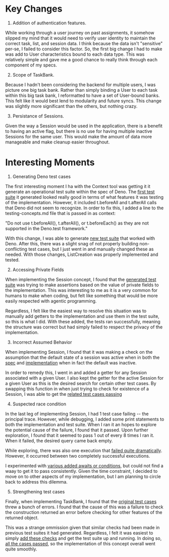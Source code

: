 # Key Changes
1. Addition of authentication features. 

While working through a user journey on past assignments, it somehow slipped my mind that it would need to verify user identity to maintain the correct task, list, and session data. I think because the data isn't "sensitive" per-se, I failed to consider this factor. So, the first big change I had to make was add to User characteristics bound to each data type. This was relatively simple and gave me a good chance to really think through each component of my specs.

2. Scope of TaskBank.

Because I hadn't been considering the backend for multiple users, I was picture one big task bank. Rather than simply binding a User to each task within this big task bank, I reformatted to have a set of User-bound banks. This felt like it would best lend to modularity and future syncs. This change was slightly more significant than the others, but nothing crazy.

3. Persistance of Sessions. 

Given the way a Session would be used in the application, there is a benefit to having an active flag, but there is no use for having multiple inactive Sessions for the same user. This would make the amount of data more manageable and make cleanup easier throughout.

# Interesting Moments
1. Generating Deno test cases

The first interesting moment I ha with the Context tool was getting it it generate an operational test suite within the spec of Deno. The [first test suite](../context/design/concepts/ListCreation/testing.md/steps/response.e42b92bb.md) it generated looked really good in terms of what features it was testing of the implementation. However, it included t.beforeAll and t.afterAll calls that Deno did not seem to recognize. In order to fix this, I added a line to the testing-concepts.md file that is passed in as context:

"Do not use t.beforeAll(), t.afterAll(), or t.beforeEach() as they are not supported in the Deno.test framework."

With this change, I was able to generate [new test suite](../context/design/concepts/ListCreation/testing.md/steps/response.fef07ddb.md) that worked with Deno. After this, there was a slight snag of not properly building non-conflicting test cases, but I just went in and manually changed these as needed. With those changes, ListCreation was properly implemented and tested.

2. Accessing Private Fields

When implementing the Session concept, I found that the [generated test suite](../context/design/concepts/Session/implementation.md/steps/response.0b3372ee.md) was trying to make assertions based on the value of private fields to the implementation. This was interesting to me as it is a very common for humans to make when coding, but felt like something that would be more easily respected with agentic programming. 

Regardless, I felt like the easiest way to resolve this situation was to manually add getters to the implementation and use them in the test suite, so this is what I did. With these added, the tests ran successfully, meaning the structure was correct but had simply failed to respect the privacy of the implementation.

3. Incorrect Assumed Behavior

When implementing Session, I found that it was making a check on the assumption that the default state of a session was active when in both the [spec](/design/concepts/Session/specification.md) and [implementation](../context/design/concepts/Session/implementation.md/steps/response.0cb1a747.md) when in fact the default was inactive. 

In order to remedy this, I went in and added a getter for any Session associated with a given User. I also kept the getter for the active Session for a given User as this is the desired search for certain other test cases. By swapping this function in when just trying to check for existence of a Session, I was able to get the [related test cases passing](../context/design/concepts/Session/testOutput.md/steps/_.de36b013.md)

4. Suspected race condition

In the last leg of implementing Session, I had 1 test case failing -- the principal trace. However, while debugging, I added some print statements to both the implementation and test suite. When I ran it an hopes to explore the potential cause of the failure, I found that it passed. Upon further exploration, I found that it seemed to pass 1 out of every 8 times I ran it. When it failed, the desired query came back empty. 

While exploring, there was also one execution that [failed quite dramatically](../context/design/concepts/Session/testOutput.md/steps/_.2e28b97a.md). However, it occurred between two completely successful executions.

I experimented with [various added awaits or conditions](/src/concepts/Session/SessionConcept.ts), but could not find a waay to get it to pass consistently. Given the time constraint, I decided to move on to other aspects of my implementation, but I am planning to circle back to address this dilemma.

5. Strengthening test cases

Finally, when implementing TaskBank, I found that the [original test cases](../context/design/concepts/TaskBank/testing.md/steps/test.5cf5b987.md) threw a bunch of errors. I found that the cause of this was a failure to check the construction returned an error before checking for other features of the returned object.

This was a strange ommission given that similar checks had been made in previous test suites it had generated. Regardless, I felt it was easiest to simply [add these checks](../context/src/concepts/TaskBank/TaskBank.test.ts/20251019_150232.93d3dd4d.md) and get the test suite up and running. In doing so, [all the cases passed](../context/design/concepts/TaskBank/testOutput.md/steps/_.79916281.md), so the implementation of this concept overall went quite smoothly.
